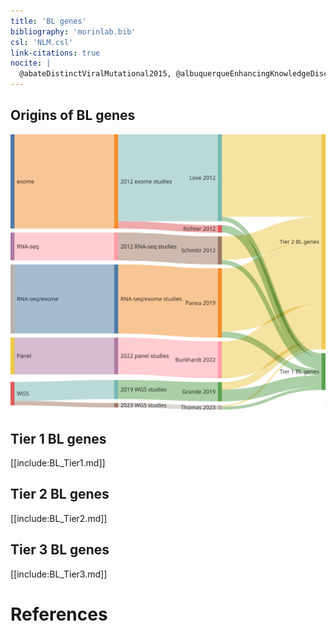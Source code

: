 ```yaml
---
title: 'BL genes'
bibliography: 'morinlab.bib'
csl: 'NLM.csl'
link-citations: true
nocite: |
  @abateDistinctViralMutational2015, @albuquerqueEnhancingKnowledgeDiscovery2017, @almasmoumFrequentLossBTG12021, @asmarGenomewideProfilingIdentifies2013, @bohleRoleEarlyBcell2013, @burkhardtClinicalRelevanceMolecular2022, @chapuyMolecularSubtypesDiffuse2018, @deschGenotypingCirculatingTumor2020, @drevalGeneticSubdivisionsFollicular2023, @dunsCharacterizationDLBCLPMBL2021, @fanComprehensiveCharacterizationDriver2020, @grandeGenomewideDiscoverySomatic2019, @kannengiesserFunctionalStructuralGenetic2009, @khodabakhshiRecurrentTargetsAberrant2012, @krysiakRecurrentSomaticMutations2017, @kuoRolePIM1Ibrutinibresistant2016, @kwanhianMicroRNA142Mutated202012, @lazarianHotspotMutationTranscription2021, @loveGeneticLandscapeMutations2012, @morinFrequentMutationHistonemodifying2011, @morinMutationalStructuralAnalysis2013, @morinSomaticMutationsAltering2010, @mottokIntegrativeGenomicAnalysis2019, @muppidiLossSignalingGa132014, @paneaWholeGenomeLandscape2019, @pasqualucciHypermutationMultipleProtooncogenes2001, @qiuIRF8mutantCellLymphoma2024, @ramirez-komoSpontaneousLossLineage2017, @reddyGeneticFunctionalDrivers2017, @reichelFlowSortingExome2015, @rossiCodingGenomeSplenic2012, @russler-germainMutationsAssociatedProgression2023, @sarkozyMutationalLandscapeGray2021, @schmitzBurkittLymphomaPathogenesis2012, @sneeringerCoordinatedActivitiesWildtype2010, @spinaGeneticsNodalMarginal2016, @tanakaFrequentIncidenceSomatic1992, @thomasGeneticSubgroupsInform2023, @trissalMIR142LossofFunctionMutations2018, @zhangGeneticHeterogeneityDiffuse2013, @zhangGenomicLandscapeMantle2014, @zhouSporadicEndemicBurkitt2019, @zmajkovicovaGenotypephenotypeCorrelationsWHIM2022
---
```


## Origins of BL genes

![](BL_sankey-1.svg)

## Tier 1 BL genes

[[include:BL_Tier1.md]]

## Tier 2 BL genes

[[include:BL_Tier2.md]]

## Tier 3 BL genes

[[include:BL_Tier3.md]]

# References
